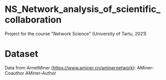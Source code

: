 # NS_Network_analysis_of_scientific_collaboration
Project for the course "Network Science" (University of Tartu, 2021)
# Dataset
Data from ArnetMiner (https://www.aminer.cn/aminernetwork):
AMiner-Coauthor
AMiner-Author
